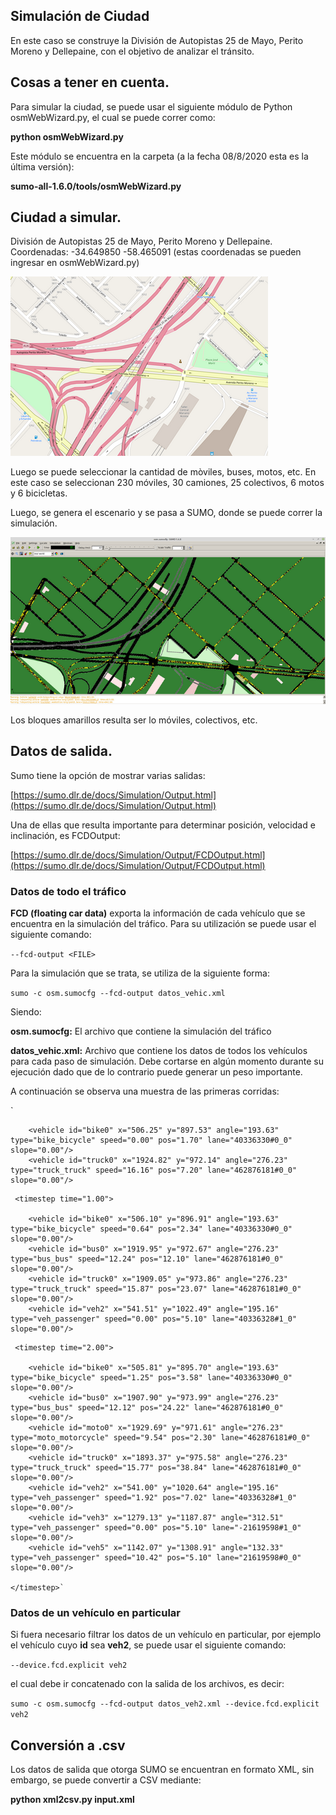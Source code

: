 

## Simulación de Ciudad

En este caso se construye la División de Autopistas 25 de Mayo, Perito Moreno y Dellepaine, con el objetivo de analizar el tránsito.

## Cosas a tener en cuenta.

Para simular la ciudad, se puede usar el siguiente módulo de Python osmWebWizard.py, el cual se puede correr como:

__python osmWebWizard.py__

Este módulo se encuentra en la carpeta (a la fecha 08/8/2020 esta es la última versión): 

__sumo-all-1.6.0/tools/osmWebWizard.py__

## Ciudad a simular.

División de Autopistas 25 de Mayo, Perito Moreno y Dellepaine. Coordenadas: -34.649850 -58.465091
(estas coordenadas se pueden ingresar en osmWebWizard.py)

![FIUBA](Imgs/Autopista_Divison.png)

Luego se puede seleccionar la cantidad de mòviles, buses, motos, etc. En este caso se seleccionan 230 móviles, 30 camiones, 25 colectivos, 6 motos y 6 bicicletas. 

Luego, se genera el escenario y se pasa a SUMO, donde se puede correr la simulación.

![FIUBA](Imgs/Autopista_Divison_Trafico.png)

Los bloques amarillos resulta ser lo móviles, colectivos, etc. 

## Datos de salida.

Sumo tiene la opción de mostrar varias salidas:

[https://sumo.dlr.de/docs/Simulation/Output.html](https://sumo.dlr.de/docs/Simulation/Output.html)

Una de ellas que resulta importante para determinar posición, velocidad e inclinación, es FCDOutput:

[https://sumo.dlr.de/docs/Simulation/Output/FCDOutput.html](https://sumo.dlr.de/docs/Simulation/Output/FCDOutput.html)

### Datos de todo el tráfico

__FCD (floating car data)__ exporta la información de cada vehículo que se encuentra en la simulación del tráfico. Para su utilización se puede usar el siguiente comando:

 `--fcd-output <FILE>`

Para la simulación que se trata, se utiliza de la siguiente forma:

`sumo -c osm.sumocfg --fcd-output datos_vehic.xml`

Siendo: 

__osm.sumocfg:__ El archivo que contiene la simulación del tráfico

__datos_vehic.xml:__ Archivo que contiene los datos de todos los vehículos para cada paso de simulación. Debe cortarse en algún momento durante su ejecución dado que de lo contrario puede generar un peso importante.

A continuación se observa una muestra de las primeras corridas:

`<timestep time="0.00">

        <vehicle id="bike0" x="506.25" y="897.53" angle="193.63" type="bike_bicycle" speed="0.00" pos="1.70" lane="40336330#0_0" slope="0.00"/>
        <vehicle id="truck0" x="1924.82" y="972.14" angle="276.23" type="truck_truck" speed="16.16" pos="7.20" lane="462876181#0_0" slope="0.00"/>

</timestep>

     <timestep time="1.00">

        <vehicle id="bike0" x="506.10" y="896.91" angle="193.63" type="bike_bicycle" speed="0.64" pos="2.34" lane="40336330#0_0" slope="0.00"/>
        <vehicle id="bus0" x="1919.95" y="972.67" angle="276.23" type="bus_bus" speed="12.24" pos="12.10" lane="462876181#0_0" slope="0.00"/>
        <vehicle id="truck0" x="1909.05" y="973.86" angle="276.23" type="truck_truck" speed="15.87" pos="23.07" lane="462876181#0_0" slope="0.00"/>
        <vehicle id="veh2" x="541.51" y="1022.49" angle="195.16" type="veh_passenger" speed="0.00" pos="5.10" lane="40336328#1_0" slope="0.00"/>

</timestep>
 
     <timestep time="2.00">
    
        <vehicle id="bike0" x="505.81" y="895.70" angle="193.63" type="bike_bicycle" speed="1.25" pos="3.58" lane="40336330#0_0" slope="0.00"/>
        <vehicle id="bus0" x="1907.90" y="973.99" angle="276.23" type="bus_bus" speed="12.12" pos="24.22" lane="462876181#0_0" slope="0.00"/>
        <vehicle id="moto0" x="1929.69" y="971.61" angle="276.23" type="moto_motorcycle" speed="9.54" pos="2.30" lane="462876181#0_0" slope="0.00"/>
        <vehicle id="truck0" x="1893.37" y="975.58" angle="276.23" type="truck_truck" speed="15.77" pos="38.84" lane="462876181#0_0" slope="0.00"/>
        <vehicle id="veh2" x="541.00" y="1020.64" angle="195.16" type="veh_passenger" speed="1.92" pos="7.02" lane="40336328#1_0" slope="0.00"/>
        <vehicle id="veh3" x="1279.13" y="1187.87" angle="312.51" type="veh_passenger" speed="0.00" pos="5.10" lane="-21619598#1_0" slope="0.00"/>
        <vehicle id="veh5" x="1142.07" y="1308.91" angle="132.33" type="veh_passenger" speed="10.42" pos="5.10" lane="21619598#0_0" slope="0.00"/>
    
    </timestep>`

### Datos de un vehículo en particular

Si fuera necesario filtrar los datos de un vehículo en particular, por ejemplo el vehículo cuyo __id__ sea __veh2__, se puede usar el siguiente comando:

`--device.fcd.explicit veh2`

el cual debe ir concatenado con la salida de los archivos, es decir:

`sumo -c osm.sumocfg --fcd-output datos_veh2.xml --device.fcd.explicit veh2`

## Conversión a .csv

Los datos de salida que otorga SUMO se encuentran en formato XML, sin embargo, se puede convertir a CSV mediante:

__python xml2csv.py input.xml__



    
